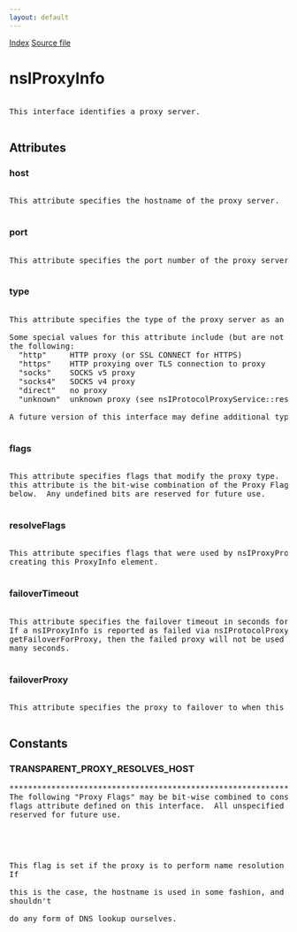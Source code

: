 ```yaml
---
layout: default
---
```

<div id='links'><a href="../index.html">Index</a>
<a href="http://dxr.mozilla.org/mozilla-central/source/netwerk/base/public/nsIProxyInfo.idl">Source file</a>
</div>

# nsIProxyInfo #
<pre>  
This interface identifies a proxy server.  
  
</pre>
## Attributes ##

### host ###
<pre>  
This attribute specifies the hostname of the proxy server.  
  
</pre>
### port ###
<pre>  
This attribute specifies the port number of the proxy server.  
  
</pre>
### type ###
<pre>  
This attribute specifies the type of the proxy server as an ASCII string.  
  
Some special values for this attribute include (but are not limited to)  
the following:  
  "http"     HTTP proxy (or SSL CONNECT for HTTPS)  
  "https"    HTTP proxying over TLS connection to proxy  
  "socks"    SOCKS v5 proxy  
  "socks4"   SOCKS v4 proxy  
  "direct"   no proxy  
  "unknown"  unknown proxy (see nsIProtocolProxyService::resolve)  
  
A future version of this interface may define additional types.  
  
</pre>
### flags ###
<pre>  
This attribute specifies flags that modify the proxy type.  The value of  
this attribute is the bit-wise combination of the Proxy Flags defined  
below.  Any undefined bits are reserved for future use.  
  
</pre>
### resolveFlags ###
<pre>  
This attribute specifies flags that were used by nsIProxyProtocolService when  
creating this ProxyInfo element.   
  
</pre>
### failoverTimeout ###
<pre>  
This attribute specifies the failover timeout in seconds for this proxy.  
If a nsIProxyInfo is reported as failed via nsIProtocolProxyService::  
getFailoverForProxy, then the failed proxy will not be used again for this  
many seconds.  
  
</pre>
### failoverProxy ###
<pre>  
This attribute specifies the proxy to failover to when this proxy fails.  
  
</pre>
## Constants ##

### TRANSPARENT_PROXY_RESOLVES_HOST ###
<pre>************************************************************************  
The following "Proxy Flags" may be bit-wise combined to construct the  
flags attribute defined on this interface.  All unspecified bits are  
reserved for future use.  
  
</pre><pre>  
This flag is set if the proxy is to perform name resolution itself.  If  
this is the case, the hostname is used in some fashion, and we shouldn't  
do any form of DNS lookup ourselves.  
  
</pre>